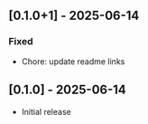 ## [0.1.0+1] - 2025-06-14
### Fixed
- Chore: update readme links

## [0.1.0] - 2025-06-14

- Initial release
